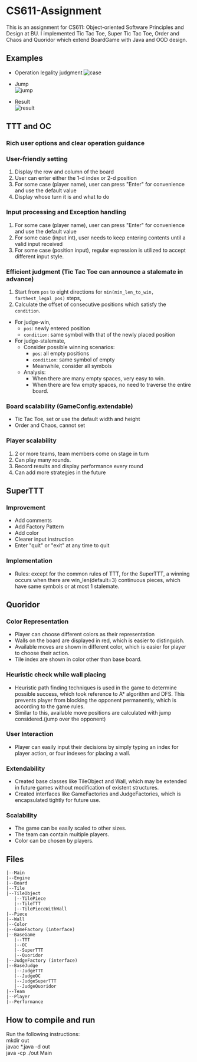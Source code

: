 # CS611-Assignment

This is an assignment for CS611: Object-oriented Software Principles and Design at BU.
I implemented Tic Tac Toe, Super Tic Tac Toe, Order and Chaos and Quoridor which extend BoardGame with Java and OOD design.

## Examples
- Operation legality judgment
![case](images/invalid_oprerations.png)  

- Jump  
![jump](images/jump.png)  

- Result   
![result](images/result.png)


## TTT and OC

### Rich user options and clear operation guidance
### User-friendly setting
1. Display the row and column of the board
2. User can enter either the 1-d index or 2-d position
3. For some case (player name), user can press "Enter" for convenience and use the default value
4. Display whose turn it is and what to do

### Input processing and Exception handling
1. For some case (player name), user can press "Enter" for convenience and use the default value
2. For some case (input int), user needs to keep entering contents until a valid input received
3. For some case (position input), regular expression is utilized to accept different input style.

### Efficient judgment (Tic Tac Toe can announce a stalemate in advance)
1. Start from `pos` to eight directions for `min(min_len_to_win, farthest_legal_pos)` steps,
2. Calculate the offset of consecutive positions which satisfy the `condition`.
- For judge-win,
  - `pos`: newly entered position
  - `condition`: same symbol with that of the newly placed position
- For judge-stalemate,
  - Consider possible winning scenarios:
    - `pos`: all empty positions
    - `condition`:  same symbol of empty 
    - Meanwhile, consider all symbols
  - Analysis:
    - When there are many empty spaces, very easy to win. 
    - When there are few empty spaces, no need to traverse the entire board.

### Board scalability (GameConfig.extendable)
- Tic Tac Toe, set or use the default width and height
- Order and Chaos, cannot set

### Player scalability
1. 2 or more teams, team members come on stage in turn
2. Can play many rounds.
3. Record results and display performance every round
4. Can add more strategies in the future


## SuperTTT
### Improvement
- Add comments
- Add Factory Pattern
- Add color
- Clearer input instruction
- Enter "quit" or "exit" at any time to quit

### Implementation
- Rules: except for the common rules of TTT, for the SuperTTT, a winning occurs when
  there are win_len(default=3) continuous pieces, which have same symbols or at most 1 stalemate.


## Quoridor
### Color Representation
- Player can choose different colors as their representation
- Walls on the board are displayed in red, which is easier to distinguish.
- Available moves are shown in different color, which is easier for player to choose their action.
- Tile index are shown in color other than base board.

### Heuristic check while wall placing
- Heuristic path finding techniques is used in the game to determine possible success, which took reference to A* algorithm and DFS. This prevents player from blocking the opponent permanently, which is according to the game rules.
- Similar to this, available move positions are calculated with jump considered.(jump over the opponent)

### User Interaction
- Player can easily input their decisions by simply typing an index for player action, or four indexes for placing a wall.

### Extendability
- Created base classes like TileObject and Wall, which may be extended in future games without modification of existent structures.
- Created interfaces like GameFactories and JudgeFactories, which is encapsulated tightly for future use.

### Scalability
- The game can be easily scaled to other sizes.
- The team can contain multiple players.
- Color can be chosen by players.


## Files
```
|--Main
|--Engine
|--Board
|--Tile
|--TileObject
   |--TilePiece
   |--TileTTT
   |--TilePieceWithWall
|--Piece
|--Wall
|--Color
|--GameFactory (interface)
|--BaseGame
   |--TTT
   |--OC
   |--SuperTTT
   |--Quoridor
|--JudgeFactory (interface)
|--BaseJudge
   |--JudgeTTT
   |--JudgeOC
   |--JudgeSuperTTT
   |--JudgeQuoridor
|--Team
|--Player
|--Performance
```

## How to compile and run
Run the following instructions:  
   mkdir out  
   javac *.java -d out  
   java -cp ./out Main
